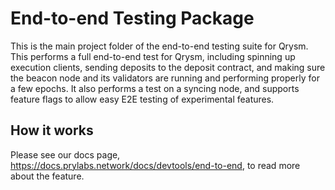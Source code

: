 # End-to-end Testing Package

This is the main project folder of the end-to-end testing suite for Qrysm. This performs a full end-to-end test for Qrysm, including spinning up execution clients, sending deposits to the deposit contract, and making sure the beacon node and its validators are running and performing properly for a few epochs.
It also performs a test on a syncing node, and supports feature flags to allow easy E2E testing of experimental features. 

## How it works

Please see our docs page, https://docs.prylabs.network/docs/devtools/end-to-end, to read more about the feature.

